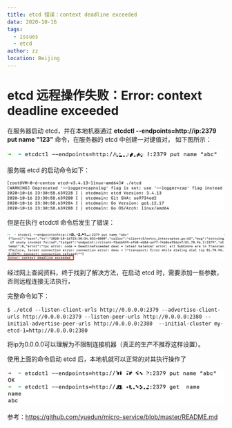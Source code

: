 ```yaml
---
title: etcd 错误：context deadline exceeded
data: 2020-10-16
tags: 
  - issues
  - etcd
author: zz
location: Beijing
---
```




# etcd 远程操作失败：Error: context deadline exceeded



在服务器启动 etcd，并在本地机器通过 **etcdctl --endpoints=http://ip:2379 put name "123"** 命令，在服务器的 etcd 中创建一对键值对， 如下图所示：

![etcd put](../.vuepress/public/etcd/etcd_put.jpg)



服务端 etcd 的启动命令如下：

![](../.vuepress/public/etcd/run_etcd_cmd.jpg)



但是在执行 etcdctl 命令后发生了错误：

![etcd_err](../.vuepress/public/etcd/etcd_err.jpg)



经过网上查阅资料，终于找到了解决方法，在启动 etcd 时，需要添加一些参数，否则远程连接无法执行，

完整命令如下：

```shell
$ ./etcd --listen-client-urls http://0.0.0.0:2379 --advertise-client-urls http://0.0.0.0:2379 --listen-peer-urls http://0.0.0.0:2380 --initial-advertise-peer-urls http://0.0.0.0:2380  --initial-cluster my-etcd-1=http://0.0.0.0:2380
```

将ip为0.0.0.0可以理解为不限制连接机器（真正的生产不推荐这样设置）。 



使用上面的命令启动 etcd 后，本地机就可以正常的对其执行操作了

![](../.vuepress/public/etcd/etcd_put_ok.jpg)



参考：https://github.com/yuedun/micro-service/blob/master/README.md

<Vssue :title="$title" />